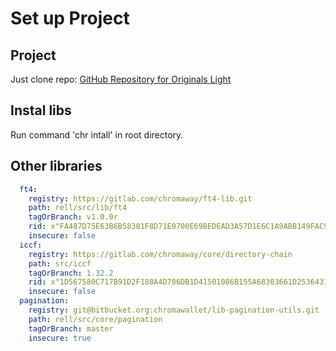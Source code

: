 # Set up Project

## Project

Just clone repo:
[GitHub Repository for Originals Light](https://github.com/matCzelusniak/originals-light)

## Instal libs

Run command 'chr intall' in root directory.

## Other libraries

```yaml
  ft4:
    registry: https://gitlab.com/chromaway/ft4-lib.git
    path: rell/src/lib/ft4
    tagOrBranch: v1.0.0r
    rid: x"FA487D75E63B6B58381F8D71E0700E69BEDEAD3A57D1E6C1A9ABB149FAC9E65F"
    insecure: false
  iccf:
    registry: https://gitlab.com/chromaway/core/directory-chain
    path: src/iccf
    tagOrBranch: 1.32.2
    rid: x"1D567580C717B91D2F188A4D786DB1D41501086B155A68303661D25364314A4D"
    insecure: false
  pagination:
    registry: git@bitbucket.org:chromawallet/lib-pagination-utils.git
    path: rell/src/core/pagination
    tagOrBranch: master
    insecure: true